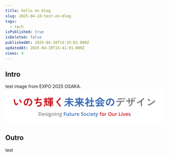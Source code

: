 ```yaml
---
title: hello en blog
slug: 2025-04-10-test-en-blog
tags:
  - tech
isPublished: true
isDeleted: false
publishedAt: 2025-04-10T14:35:03.000Z
updatedAt: 2025-04-10T15:41:01.000Z
views: 4
---
```


## Intro
test image from EXPO 2025 OSAKA.
![alt text](<images/2025-04-10-hellow/スクリーンショット 2025-04-10 23.46.23.png>)
## Outro
test
